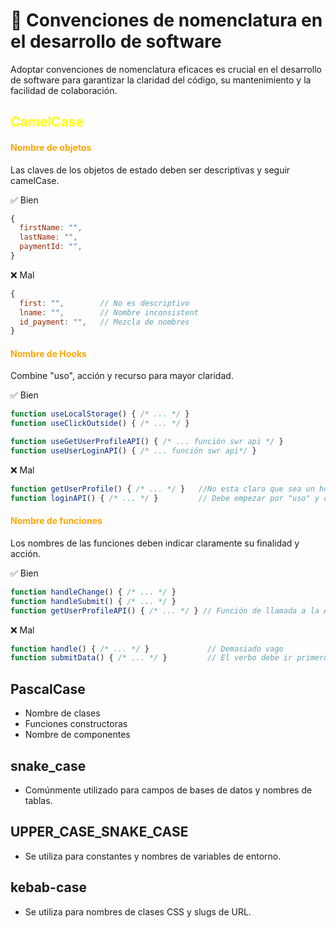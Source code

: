 # :name_badge: Convenciones de nomenclatura en el desarrollo de software

Adoptar convenciones de nomenclatura eficaces es crucial en el desarrollo de software para garantizar la claridad del código, su mantenimiento y la facilidad de colaboración.

## <span style="color:yellow"> CamelCase</span>



####  <span style="color:orange">Nombre de objetos</span>
Las claves de los objetos de estado deben ser descriptivas y seguir camelCase.


:white_check_mark: Bien
```js
{
  firstName: "",
  lastName: "",
  paymentId: "",
}

```
:x: Mal
```js
{
  first: "",        // No es descriptivo
  lname: "",        // Nombre inconsistent
  id_payment: "",   // Mezcla de nombres
}
```

#### <span style="color:orange">Nombre de Hooks</span>
Combine "uso", acción y recurso para mayor claridad.

:white_check_mark: Bien
```js
function useLocalStorage() { /* ... */ }
function useClickOutside() { /* ... */ }

function useGetUserProfileAPI() { /* ... función swr api */ }
function useUserLoginAPI() { /* ... función swr api*/ }

```

:x: Mal
```js
function getUserProfile() { /* ... */ }   //No esta claro que sea un hook
function loginAPI() { /* ... */ }         // Debe empezar por "uso" y describir la acción

```
#### <span style="color:orange">Nombre de funciones</span>
Los nombres de las funciones deben indicar claramente su finalidad y acción.

:white_check_mark: Bien
```js
function handleChange() { /* ... */ }
function handleSubmit() { /* ... */ }
function getUserProfileAPI() { /* ... */ } // Función de llamada a la API REST

```

:x: Mal
```js
function handle() { /* ... */ }             // Demasiado vago
function submitData() { /* ... */ }         // El verbo debe ir primero, se debe espicificar el tipo de datos que se envia


```
## PascalCase

- Nombre de clases
- Funciones constructoras
- Nombre de componentes

## snake_case

- Comúnmente utilizado para campos de bases de datos y nombres de tablas.

## UPPER_CASE_SNAKE_CASE

- Se utiliza para constantes y nombres de variables de entorno.

## kebab-case

- Se utiliza para nombres de clases CSS y slugs de URL.
